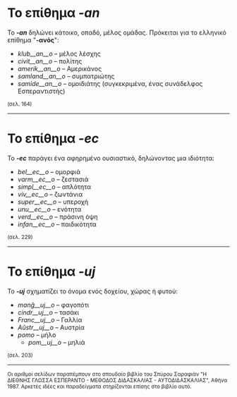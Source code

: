 # Το επίθημα *__-an__* 

Το *__-an__* δηλώνει κάτοικο, οπαδό, μέλος ομάδας. Πρόκειται για το ελληνικό επίθημα "__-ανός__":

- *klub__an__o*    – μέλος λέσχης
- *civit__an__o*   – πολίτης
- *amerik__an__o*  – Αμερικάνος
- *samland__an__o* – συμπατριώτης
- *samide__an__o*  – ομοιδιάτης (συγκεκριμένα, ένας συνάδελφος Εσπεραντιστής)

<sub>(σελ. 164)</sub>

---

# Το επίθημα *__-ec__* 

Το *__-ec__* παράγει ένα αφηρημένο ουσιαστικό, δηλώνοντας μια ιδιότητα:

- *bel__ec__o*   – ομορφιά
- *varm__ec__o*  – ζεστασιά
- *simpl__ec__o* – απλότητα
- *viv__ec__o* – ζωντάνια
- *super__ec__o* – υπεροχή
- *unu__ec__o* – ενότητα
- *verd__ec__o* – πράσινη όψη
- *infan__ec__o* – παιδικότητα

<sub>(σελ. 229)</sub>

---

# Το επίθημα *__-uj__* 

Το *__-uj__* σχηματίζει το όνομα ενός δοχείου, χώρας ή φυτού:

- *manĝ__uj__o*  – φαγοπότι
- *cindr__uj__o* – τασάκι
- *Franc__uj__o* – Γαλλία
- *Aŭstr__uj__o* – Αυστρία
- *pomo*   – μήλο
	- *pom__uj__o*   – μηλιά

<sub>(σελ. 203)</sub>

---

<sub>Οι αριθμοί σελίδων παραπέμπουν στο σπουδαίο βιβλίο του Σπύρου Σαραφιάν "Η ΔΙΕΘΝΗΣ ΓΛΩΣΣΑ ΕΣΠΕΡΑΝΤΟ - ΜΕΘΟΔΟΣ ΔΙΔΑΣΚΑΛΙΑΣ - ΑΥΤΟΔΙΔΑΣΚΑΛΙΑΣ", Αθήνα 1987. Αρκετές ιδέες και παραδείγματα στηρίζονται επίσης στο βιβλίο αυτό.</sub>
